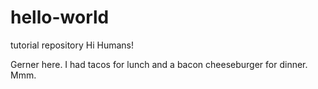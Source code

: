 # hello-world
tutorial repository
Hi Humans!

Gerner here.  I had tacos for lunch and 
a bacon cheeseburger for dinner.  Mmm.
